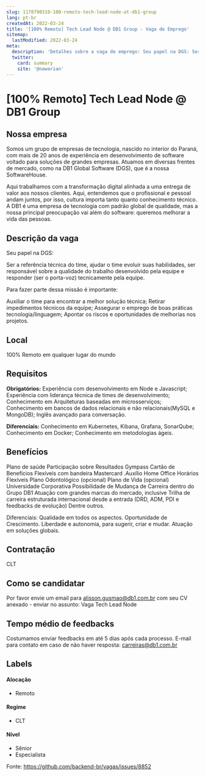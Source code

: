 ```yaml
---
slug: 1178790310-100-remoto-tech-lead-node-at-db1-group
lang: pt-br
createdAt: 2022-03-24
title: '[100% Remoto] Tech Lead Node @ DB1 Group - Vaga de Emprego'
sitemap:
  lastModified: 2022-03-24
meta:
  description: 'Detalhes sobre a vaga de emprego: Seu papel na DGS: Ser a referência técnica do time, ajudar o time evoluir suas habilidades, ser responsável sobre a qualidade do trabalho desenvolvido pela equipe e responder (ser o porta-voz) tecnicamente pela equipe.  Para fazer parte dessa missão é importante: Auxiliar o time para encontrar a melhor solução técnica; Retirar impedimentos técnicos da equipe; Assegurar o emprego de boas práticas tecnologia/linguagem; Apontar os riscos e oportunidades de melhorias nos projetos.'
  twitter:
    card: summary
    site: '@nawarian'
---
```


# [100% Remoto] Tech Lead Node @ DB1 Group

## Nossa empresa

Somos um grupo de empresas de tecnologia, nascido no interior do Paraná, com mais de 20 anos de experiência em desenvolvimento de software voltado para soluções de grandes empresas. Atuamos em diversas frentes de mercado, como na DB1 Global Software (DGS), que é a nossa SoftwareHouse.

Aqui trabalhamos com a transformação digital alinhada a uma entrega de valor aos nossos clientes. Aqui, entendemos que o profissional e pessoal andam juntos, por isso, cultura importa tanto quanto conhecimento técnico. A DB1 é uma empresa de tecnologia com padrão global de qualidade, mas a nossa principal preocupação vai além do software: queremos melhorar a vida das pessoas.


## Descrição da vaga

Seu papel na DGS:

Ser a referência técnica do time, ajudar o time evoluir suas habilidades, ser responsável sobre a qualidade do trabalho desenvolvido pela equipe e responder (ser o porta-voz) tecnicamente pela equipe.



Para fazer parte dessa missão é importante:

Auxiliar o time para encontrar a melhor solução técnica;
Retirar impedimentos técnicos da equipe;
Assegurar o emprego de boas práticas tecnologia/linguagem;
Apontar os riscos e oportunidades de melhorias nos projetos.

## Local

100% Remoto em qualquer lugar do mundo

## Requisitos

**Obrigatórios:**
Experiência com desenvolvimento em Node e Javascript;
Experiência com liderança técnica de times de desenvolvimento;
Conhecimento em Arquiteturas baseadas em microsserviços;
Conhecimento em bancos de dados relacionais e não relacionais(MySQL e MongoDB);
Inglês avançado para conversação.


**Diferenciais:**
Conhecimento em Kubernetes, Kibana, Grafana, SonarQube;
Conhecimento em Docker;
Conhecimento em metodologias ágeis.


## Benefícios

Plano de saúde
Participação sobre Resultados
Gympass
Cartão de Benefícios Flexíveis com bandeira Mastercard
.Auxílio Home Office
Horários Flexíveis
Plano Odontológico (opcional)
Plano de Vida (opcional)
Universidade Corporativa
Possibilidade de Mudança de Carreira dentro do Grupo DB1
Atuação com grandes marcas do mercado, inclusive Trilha de carreira estruturada internacional
desde a entrada (DRD, ADM, PDI e feedbacks de evolução)
Dentre outros.

Diferenciais:
Qualidade em todos os aspectos.
Oportunidade de Crescimento.
Liberdade e autonomia, para sugerir, criar e mudar.
Atuação em soluções globais.


## Contratação

CLT

## Como se candidatar

Por favor envie um email para alisson.gusmao@db1.com.br com seu CV anexado - enviar no assunto: Vaga Tech Lead Node

## Tempo médio de feedbacks

Costumamos enviar feedbacks em até 5 dias após cada processo.
E-mail para contato em caso de não haver resposta: carreiras@db1.com.br

## Labels

#### Alocação
- Remoto

#### Regime
- CLT

#### Nível
- Sênior
- Especialista




Fonte: https://github.com/backend-br/vagas/issues/8852